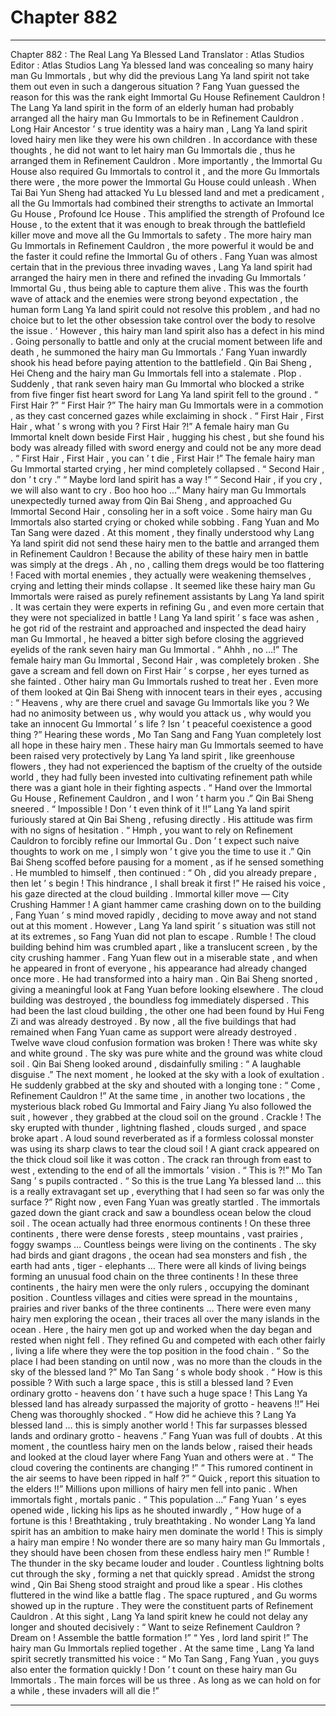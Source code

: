 
# Chapter 882


---

Chapter 882 : The Real Lang Ya Blessed Land
Translator :
Atlas Studios
Editor :
Atlas Studios
Lang Ya blessed land was concealing so many hairy man Gu Immortals , but why did the previous Lang Ya land spirit not take them out even in such a dangerous situation ?
Fang Yuan guessed the reason for this was the rank eight Immortal Gu House Refinement Cauldron !
The Lang Ya land spirit in the form of an elderly human had probably arranged all the hairy man Gu Immortals to be in Refinement Cauldron .
Long Hair Ancestor ’ s true identity was a hairy man , Lang Ya land spirit loved hairy men like they were his own children . In accordance with these thoughts , he did not want to let hairy man Gu Immortals die , thus he arranged them in Refinement Cauldron .
More importantly , the Immortal Gu House also required Gu Immortals to control it , and the more Gu Immortals there were , the more power the Immortal Gu House could unleash .
When Tai Bai Yun Sheng had attacked Yu Lu blessed land and met a predicament , all the Gu Immortals had combined their strengths to activate an Immortal Gu House , Profound Ice House .
This amplified the strength of Profound Ice House , to the extent that it was enough to break through the battlefield killer move and move all the Gu Immortals to safety .
The more hairy man Gu Immortals in Refinement Cauldron , the more powerful it would be and the faster it could refine the Immortal Gu of others .
Fang Yuan was almost certain that in the previous three invading waves , Lang Ya land spirit had arranged the hairy men in there and refined the invading Gu Immortals ’ Immortal Gu , thus being able to capture them alive .
This was the fourth wave of attack and the enemies were strong beyond expectation , the human form Lang Ya land spirit could not resolve this problem , and had no choice but to let the other obsession take control over the body to resolve the issue .
‘ However , this hairy man land spirit also has a defect in his mind . Going personally to battle and only at the crucial moment between life and death , he summoned the hairy man Gu Immortals .’ Fang Yuan inwardly shook his head before paying attention to the battlefield .
Qin Bai Sheng , Hei Cheng and the hairy man Gu Immortals fell into a stalemate .
Plop .
Suddenly , that rank seven hairy man Gu Immortal who blocked a strike from five finger fist heart sword for Lang Ya land spirit fell to the ground .
“ First Hair ?”
“ First Hair ?”
The hairy man Gu Immortals were in a commotion , as they cast concerned gazes while exclaiming in shock .
“ First Hair , First Hair , what ’ s wrong with you ? First Hair ?!” A female hairy man Gu Immortal knelt down beside First Hair , hugging his chest , but she found his body was already filled with sword energy and could not be any more dead .
“ First Hair , First Hair , you can ’ t die , First Hair !” The female hairy man Gu Immortal started crying , her mind completely collapsed .
“ Second Hair , don ’ t cry .”
“ Maybe lord land spirit has a way !”
“ Second Hair , if you cry , we will also want to cry . Boo hoo hoo …”
Many hairy man Gu Immortals unexpectedly turned away from Qin Bai Sheng , and approached Gu Immortal Second Hair , consoling her in a soft voice .
Some hairy man Gu Immortals also started crying or choked while sobbing .
Fang Yuan and Mo Tan Sang were dazed .
At this moment , they finally understood why Lang Ya land spirit did not send these hairy men to the battle and arranged them in Refinement Cauldron !
Because the ability of these hairy men in battle was simply at the dregs .
Ah , no , calling them dregs would be too flattering !
Faced with mortal enemies , they actually were weakening themselves , crying and letting their minds collapse .
It seemed like these hairy man Gu Immortals were raised as purely refinement assistants by Lang Ya land spirit . It was certain they were experts in refining Gu , and even more certain that they were not specialized in battle !
Lang Ya land spirit ’ s face was ashen , he got rid of the restraint and approached and inspected the dead hairy man Gu Immortal , he heaved a bitter sigh before closing the aggrieved eyelids of the rank seven hairy man Gu Immortal .
“ Ahhh , no …!” The female hairy man Gu Immortal , Second Hair , was completely broken . She gave a scream and fell down on First Hair ’ s corpse , her eyes turned as she fainted .
Other hairy man Gu Immortals rushed to treat her .
Even more of them looked at Qin Bai Sheng with innocent tears in their eyes , accusing : “ Heavens , why are there cruel and savage Gu Immortals like you ? We had no animosity between us , why would you attack us , why would you take an innocent Gu Immortal ’ s life ? Isn ’ t peaceful coexistence a good thing ?”
Hearing these words , Mo Tan Sang and Fang Yuan completely lost all hope in these hairy men .
These hairy man Gu Immortals seemed to have been raised very protectively by Lang Ya land spirit , like greenhouse flowers , they had not experienced the baptism of the cruelty of the outside world , they had fully been invested into cultivating refinement path while there was a giant hole in their fighting aspects .
“ Hand over the Immortal Gu House , Refinement Cauldron , and I won ’ t harm you .” Qin Bai Sheng sneered .
“ Impossible ! Don ’ t even think of it !!” Lang Ya land spirit furiously stared at Qin Bai Sheng , refusing directly . His attitude was firm with no signs of hesitation .
“ Hmph , you want to rely on Refinement Cauldron to forcibly refine our Immortal Gu . Don ’ t expect such naive thoughts to work on me , I simply won ’ t give you the time to use it .”
Qin Bai Sheng scoffed before pausing for a moment , as if he sensed something .
He mumbled to himself , then continued : “ Oh , did you already prepare , then let ’ s begin ! This hindrance , I shall break it first !”
He raised his voice , his gaze directed at the cloud building .
Immortal killer move — City Crushing Hammer !
A giant hammer came crashing down on to the building , Fang Yuan ’ s mind moved rapidly , deciding to move away and not stand out at this moment .
However , Lang Ya land spirit ’ s situation was still not at its extremes , so Fang Yuan did not plan to escape .
Rumble !
The cloud building behind him was crumbled apart , like a translucent screen , by the city crushing hammer .
Fang Yuan flew out in a miserable state , and when he appeared in front of everyone , his appearance had already changed once more .
He had transformed into a hairy man .
Qin Bai Sheng snorted , giving a meaningful look at Fang Yuan before looking elsewhere .
The cloud building was destroyed , the boundless fog immediately dispersed .
This had been the last cloud building , the other one had been found by Hui Feng Zi and was already destroyed .
By now , all the five buildings that had remained when Fang Yuan came as support were already destroyed .
Twelve wave cloud confusion formation was broken !
There was white sky and white ground .
The sky was pure white and the ground was white cloud soil .
Qin Bai Sheng looked around , disdainfully smiling : “ A laughable disguise .”
The next moment , he looked at the sky with a look of exultation .
He suddenly grabbed at the sky and shouted with a longing tone : “ Come , Refinement Cauldron !”
At the same time , in another two locations , the mysterious black robed Gu Immortal and Fairy Jiang Yu also followed the suit , however , they grabbed at the cloud soil on the ground .
Crackle !
The sky erupted with thunder , lightning flashed , clouds surged , and space broke apart .
A loud sound reverberated as if a formless colossal monster was using its sharp claws to tear the cloud soil !
A giant crack appeared on the thick cloud soil like it was cotton .
The crack ran through from east to west , extending to the end of all the immortals ’ vision .
“ This is ?!” Mo Tan Sang ’ s pupils contracted .
“ So this is the true Lang Ya blessed land … this is a really extravagant set up , everything that I had seen so far was only the surface ?” Right now , even Fang Yuan was greatly startled .
The immortals gazed down the giant crack and saw a boundless ocean below the cloud soil .
The ocean actually had three enormous continents !
On these three continents , there were dense forests , steep mountains , vast prairies , foggy swamps …
Countless beings were living on the continents . The sky had birds and giant dragons , the ocean had sea monsters and fish , the earth had ants , tiger - elephants … There were all kinds of living beings forming an unusual food chain on the three continents !
In these three continents , the hairy men were the only rulers , occupying the dominant position .
Countless villages and cities were spread in the mountains , prairies and river banks of the three continents … There were even many hairy men exploring the ocean , their traces all over the many islands in the ocean .
Here , the hairy men got up and worked when the day began and rested when night fell . They refined Gu and competed with each other fairly , living a life where they were the top position in the food chain .
“ So the place I had been standing on until now , was no more than the clouds in the sky of the blessed land ?” Mo Tan Sang ’ s whole body shook .
“ How is this possible ? With such a large space , this is still a blessed land ? Even ordinary grotto - heavens don ’ t have such a huge space ! This Lang Ya blessed land has already surpassed the majority of grotto - heavens !!” Hei Cheng was thoroughly shocked .
“ How did he achieve this ? Lang Ya blessed land … this is simply another world ! This far surpasses blessed lands and ordinary grotto - heavens .” Fang Yuan was full of doubts .
At this moment , the countless hairy men on the lands below , raised their heads and looked at the cloud layer where Fang Yuan and others were at .
“ The cloud covering the continents are changing !”
“ This rumored continent in the air seems to have been ripped in half ?”
“ Quick , report this situation to the elders !!”
Millions upon millions of hairy men fell into panic .
When immortals fight , mortals panic .
“ This population …” Fang Yuan ’ s eyes opened wide , licking his lips as he shouted inwardly , “ How huge of a fortune is this ! Breathtaking , truly breathtaking . No wonder Lang Ya land spirit has an ambition to make hairy men dominate the world ! This is simply a hairy man empire ! No wonder there are so many hairy man Gu Immortals , they should have been chosen from these endless hairy men !”
Rumble !
The thunder in the sky became louder and louder . Countless lightning bolts cut through the sky , forming a net that quickly spread .
Amidst the strong wind , Qin Bai Sheng stood straight and proud like a spear . His clothes fluttered in the wind like a battle flag .
The space ruptured , and Gu worms showed up in the rupture .
They were the constituent parts of Refinement Cauldron .
At this sight , Lang Ya land spirit knew he could not delay any longer and shouted decisively : “ Want to seize Refinement Cauldron ? Dream on ! Assemble the battle formation !”
“ Yes , lord land spirit !” The hairy man Gu Immortals replied together .
At the same time , Lang Ya land spirit secretly transmitted his voice : “ Mo Tan Sang , Fang Yuan , you guys also enter the formation quickly ! Don ’ t count on these hairy man Gu Immortals . The main forces will be us three . As long as we can hold on for a while , these invaders will all die !”

---

